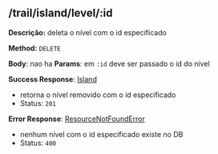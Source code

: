 ## /trail/island/level/:id

**Descrição:** deleta o nível com o id especificado

**Method:** `DELETE`

**Body**: nao ha
**Params**: em `:id` deve ser passado o id do nível

**Success Response**: [Island](../../../../src/domain/trilhas/@entities/island.ts)
- retorna o nível removido com o id especificado
- Status: `201`

**Error Response**: [ResourceNotFoundError](../../../../src/core/errors/resource-not-found-error.ts)
- nenhum nível com o id especificado existe no DB
- Status: `400`

